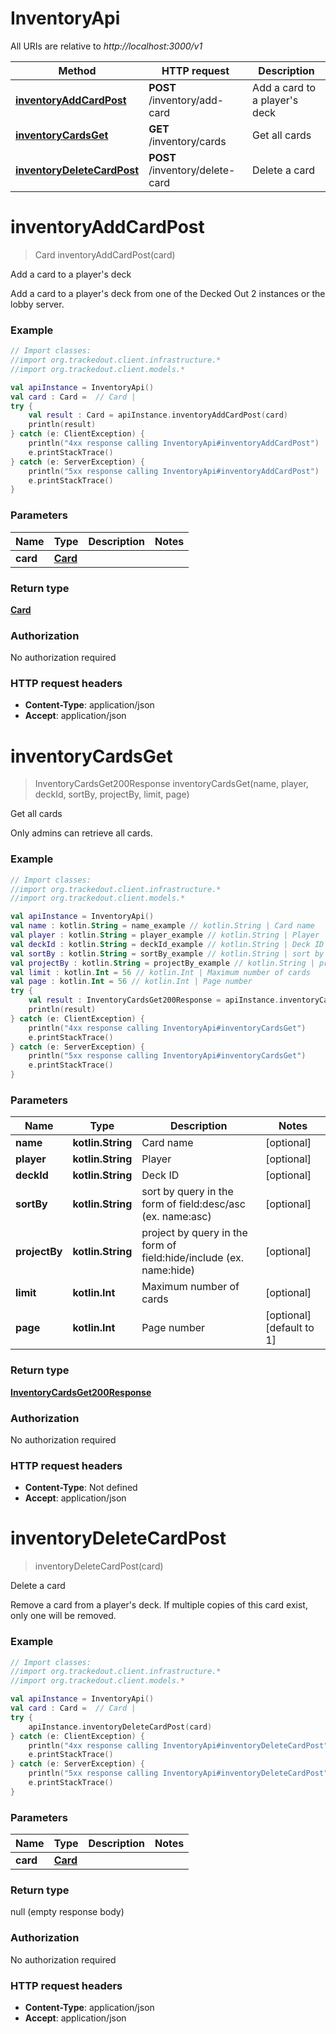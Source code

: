 # InventoryApi

All URIs are relative to *http://localhost:3000/v1*

Method | HTTP request | Description
------------- | ------------- | -------------
[**inventoryAddCardPost**](InventoryApi.md#inventoryAddCardPost) | **POST** /inventory/add-card | Add a card to a player&#39;s deck
[**inventoryCardsGet**](InventoryApi.md#inventoryCardsGet) | **GET** /inventory/cards | Get all cards
[**inventoryDeleteCardPost**](InventoryApi.md#inventoryDeleteCardPost) | **POST** /inventory/delete-card | Delete a card


<a id="inventoryAddCardPost"></a>
# **inventoryAddCardPost**
> Card inventoryAddCardPost(card)

Add a card to a player&#39;s deck

Add a card to a player&#39;s deck from one of the Decked Out 2 instances or the lobby server.

### Example
```kotlin
// Import classes:
//import org.trackedout.client.infrastructure.*
//import org.trackedout.client.models.*

val apiInstance = InventoryApi()
val card : Card =  // Card | 
try {
    val result : Card = apiInstance.inventoryAddCardPost(card)
    println(result)
} catch (e: ClientException) {
    println("4xx response calling InventoryApi#inventoryAddCardPost")
    e.printStackTrace()
} catch (e: ServerException) {
    println("5xx response calling InventoryApi#inventoryAddCardPost")
    e.printStackTrace()
}
```

### Parameters

Name | Type | Description  | Notes
------------- | ------------- | ------------- | -------------
 **card** | [**Card**](Card.md)|  |

### Return type

[**Card**](Card.md)

### Authorization

No authorization required

### HTTP request headers

 - **Content-Type**: application/json
 - **Accept**: application/json

<a id="inventoryCardsGet"></a>
# **inventoryCardsGet**
> InventoryCardsGet200Response inventoryCardsGet(name, player, deckId, sortBy, projectBy, limit, page)

Get all cards

Only admins can retrieve all cards.

### Example
```kotlin
// Import classes:
//import org.trackedout.client.infrastructure.*
//import org.trackedout.client.models.*

val apiInstance = InventoryApi()
val name : kotlin.String = name_example // kotlin.String | Card name
val player : kotlin.String = player_example // kotlin.String | Player
val deckId : kotlin.String = deckId_example // kotlin.String | Deck ID
val sortBy : kotlin.String = sortBy_example // kotlin.String | sort by query in the form of field:desc/asc (ex. name:asc)
val projectBy : kotlin.String = projectBy_example // kotlin.String | project by query in the form of field:hide/include (ex. name:hide)
val limit : kotlin.Int = 56 // kotlin.Int | Maximum number of cards
val page : kotlin.Int = 56 // kotlin.Int | Page number
try {
    val result : InventoryCardsGet200Response = apiInstance.inventoryCardsGet(name, player, deckId, sortBy, projectBy, limit, page)
    println(result)
} catch (e: ClientException) {
    println("4xx response calling InventoryApi#inventoryCardsGet")
    e.printStackTrace()
} catch (e: ServerException) {
    println("5xx response calling InventoryApi#inventoryCardsGet")
    e.printStackTrace()
}
```

### Parameters

Name | Type | Description  | Notes
------------- | ------------- | ------------- | -------------
 **name** | **kotlin.String**| Card name | [optional]
 **player** | **kotlin.String**| Player | [optional]
 **deckId** | **kotlin.String**| Deck ID | [optional]
 **sortBy** | **kotlin.String**| sort by query in the form of field:desc/asc (ex. name:asc) | [optional]
 **projectBy** | **kotlin.String**| project by query in the form of field:hide/include (ex. name:hide) | [optional]
 **limit** | **kotlin.Int**| Maximum number of cards | [optional]
 **page** | **kotlin.Int**| Page number | [optional] [default to 1]

### Return type

[**InventoryCardsGet200Response**](InventoryCardsGet200Response.md)

### Authorization

No authorization required

### HTTP request headers

 - **Content-Type**: Not defined
 - **Accept**: application/json

<a id="inventoryDeleteCardPost"></a>
# **inventoryDeleteCardPost**
> inventoryDeleteCardPost(card)

Delete a card

Remove a card from a player&#39;s deck. If multiple copies of this card exist, only one will be removed.

### Example
```kotlin
// Import classes:
//import org.trackedout.client.infrastructure.*
//import org.trackedout.client.models.*

val apiInstance = InventoryApi()
val card : Card =  // Card | 
try {
    apiInstance.inventoryDeleteCardPost(card)
} catch (e: ClientException) {
    println("4xx response calling InventoryApi#inventoryDeleteCardPost")
    e.printStackTrace()
} catch (e: ServerException) {
    println("5xx response calling InventoryApi#inventoryDeleteCardPost")
    e.printStackTrace()
}
```

### Parameters

Name | Type | Description  | Notes
------------- | ------------- | ------------- | -------------
 **card** | [**Card**](Card.md)|  |

### Return type

null (empty response body)

### Authorization

No authorization required

### HTTP request headers

 - **Content-Type**: application/json
 - **Accept**: application/json

